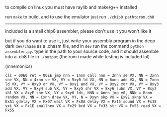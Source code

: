 to compile on linux you must have raylib and make/g++ installed

run `make` to build,
and to use the emulator just run 
`./chip8 pathtorom.ch8`

---------

included is a small chip8 assembler, please don't use it you won't like it 

but if you do want to use it, just write your assembly program in the deep dark `dev/chasm` as a .chasm file, and in `dev`
run the command `python assembler.py`.
type in the path to your source code, and it should assemble into a .ch8 file in `./output` (the rom i made while testing is included lol)


(mnemonics)


`cls = 00E0
ret = 00EE
jmp nnn = 1nnn
call nnn = 2nnn
se VX, NN = 3xnn
sne VX, NN = 4xnn
se VX, VY = 5xy0
ld VX, NN = 6xnn
add VX, NN = 7xnn
ld VX, VY = 8xy0
or VX, VY = 8xy1
and VX, VY = 8xy2
xor VX, VY = 8xy3
add VX, VY = 8xy4
sub VX, VY = 8xy5
shr VX = 8xy6
subn VX, VY = 8xy7
shl VX = 8xyE
sne VX, VY = 9xy0
ldi, NNN = Annn
jmp v0, NNN = Bnnn
random VX, NN = Cxnn
draw VX, VY, N = Dxyn
skp VX = Ex9E
sknp VX = ExA1
gdelay VX = Fx07
wait VX = Fx0A
delay VX = Fx15
sound VX = Fx18
vxi VX = Fx1E
smallhex VX = Fx29
bcd VX = Fx33
str VX = Fx55
read VX = Fx55
`

